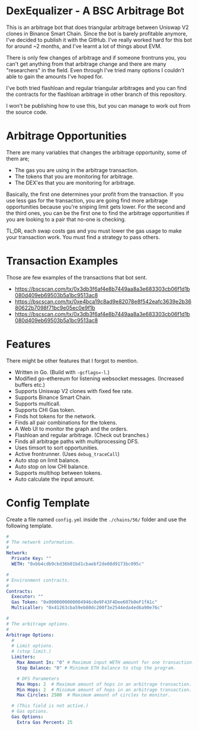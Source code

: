 # DexEqualizer - A BSC Arbitrage Bot

This is an arbitrage bot that does triangular arbitrage between Uniswap V2 clones in Binance Smart Chain.
Since the bot is barely profitable anymore, I've decided to publish it with the GitHub.
I've really worked hard for this bot for around ~2 months, and I've learnt a lot of things about EVM.

There is only few changes of arbitrage and if someone frontruns you, you can't get anything from that arbitrage change
and there are many "researchers" in the field. Even through I've tried many options I couldn't able to gain the amounts I've hoped for.

I've both tried flashloan and regular triangular arbitrages and you can find the contracts for the flashloan arbitrage in other branch of this repository.

I won't be publishing how to use this, but you can manage to work out from the source code.

# Arbitrage Opportunities

There are many variables that changes the arbitrage opportunity, some of them are;

- The gas you are using in the arbitrage transaction.
- The tokens that you are monitoring for arbitrage.
- The DEX'es that you are monitoring for arbitrage.

Basically, the first one determines your profit from the transaction. If you use less gas for the transaction,
you are going find more arbitrage opportunities because you're sniping limit gets lower.
For the second and the third ones, you can be the first one to find the arbitrage opportunities if you are looking to a pair that no-one is checking.

TL;DR, each swap costs gas and you must lower the gas usage to make your transaction work. You must find a strategy to pass others.

# Transaction Examples

Those are few examples of the transactions that bot sent.

- https://bscscan.com/tx/0x3db3f6af4e8b7449aa8a3e683303cb06f1d1b080d409eb69503b5a1bc9513ac8
- https://bscscan.com/tx/0xe4bca19c8ad9e82078e8f542eafc3639e2b3680622b7098f71bc9e05ec0e9f1b
- https://bscscan.com/tx/0x3db3f6af4e8b7449aa8a3e683303cb06f1d1b080d409eb69503b5a1bc9513ac8

# Features

There might be other features that I forgot to mention.

- Written in Go. (Build with `-gcflags=-l`.)
- Modified go-ethereum for listening websocket messages. (Increased buffers etc.)
- Supports Uniswap V2 clones with fixed fee rate.
- Supports Binance Smart Chain.
- Supports multicall.
- Supports CHI Gas token.
- Finds hot tokens for the network.
- Finds all pair combinations for the tokens.
- A Web UI to monitor the graph and the orders.
- Flashloan and regular arbitrage. (Check out branches.)
- Finds all arbitrage paths with multiprocessing DFS.
- Uses timsort to sort opportunities.
- Active frontrunner. (Uses `debug_traceCall`)
- Auto stop on limit balance.
- Auto stop on low CHI balance.
- Supports multihop between tokens.
- Auto calculate the input amount.

# Config Template

Create a file named `config.yml` inside the `./chains/56/` folder and use the following template.

```yaml
#
# The network information.
#
Network:
  Private Key: ""
  WETH: "0xbb4cdb9cbd36b01bd1cbaebf2de08d9173bc095c"

#
# Environment contracts.
#
Contracts:
  Executor: ""
  Gas Token: "0x0000000000004946c0e9F43F4Dee607b0eF1fA1c"
  Multicaller: "0x41263cba59eb80dc200f3e2544eda4ed6a90e76c"

#
# The arbitrage options.
#
Arbitrage Options:
  #
  # Limit options.
  # (stop limit.)
  Limiters:
    Max Amount In: "0" # Maximum input WETH amount for one transaction.
    Stop Balance: "0" # Minimum ETH balance to stop the program.

    # DFS Parameters
    Max Hops: 2  # Maximum amount of hops in an arbitrage transaction.
    Min Hops: 2  # Minimum amount of hops in an arbitrage transaction.
    Max Circles: 2500  # Maximum amount of circles to monitor.

  # (This field is not active.)
  # Gas options.
  Gas Options:
    Extra Gas Percent: 25
```
